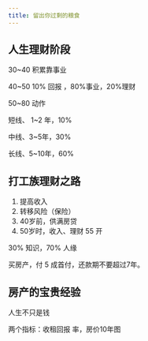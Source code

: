 ```yaml
---
title: 留出你过剩的粮食
---
```






## 人生理财阶段

30~40 积累靠事业

40~50 10% 回报 ，80%事业，20%理财

50~80 动作

短线、 1~2 年，10%

中线、3~5年，30%

长线、5~10年，60%

## 打工族理财之路

1. 提高收入
2. 转移风险（保险）
3. 40岁前，供满房贷
4. 50岁时，收入、理财 55 开

30% 知识，70% 人缘

买房产，付 5 成首付，还款期不要超过7年。

## 房产的宝贵经验

人生不只是钱

两个指标：收租回报 率，房价10年图



